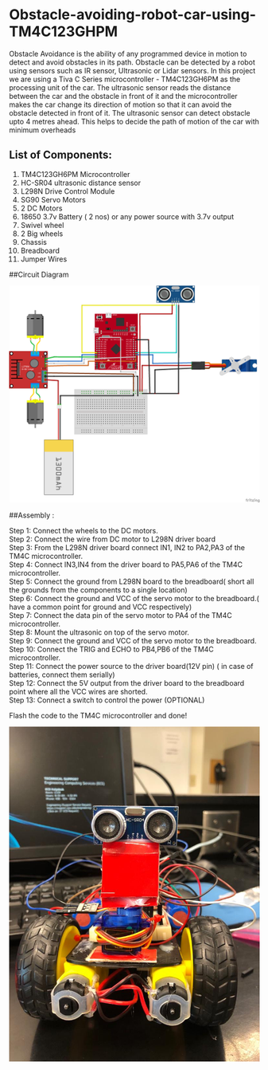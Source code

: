 # Obstacle-avoiding-robot-car-using-TM4C123GHPM

Obstacle Avoidance is the ability of any programmed device in motion to detect and avoid obstacles in its path. Obstacle can be detected by a robot using sensors such as IR sensor, Ultrasonic or Lidar sensors. In this project we are using a Tiva C Series microcontroller - TM4C123GH6PM as the processing unit of the car. The ultrasonic sensor reads the distance between the car and the obstacle in front of it and the microcontroller makes the car change its direction of motion so that it can avoid the obstacle detected in front of it. The ultrasonic sensor can detect obstacle upto 4 metres ahead. This helps to decide the path of motion of the car with minimum overheads

## List of Components:

1. TM4C123GH6PM Microcontroller
2. HC-SR04 ultrasonic distance sensor
3. L298N Drive Control Module
4. SG90 Servo Motors
5. 2 DC Motors
6. 18650 3.7v Battery ( 2 nos) or any power source with 3.7v output
7. Swivel wheel
8. 2 Big wheels
9. Chassis
10. Breadboard
11. Jumper Wires

##Circuit Diagram

![alt text](https://github.com/DheerajNair/Obstacle-avoiding-robot-car-using-TM4C123GH6PM/blob/main/circuit_diagram.png?raw=true)

##Assembly : 

Step 1: Connect the wheels to the DC motors.<br />
Step 2: Connect the wire from DC motor to L298N driver board<br />
Step 3: From the L298N driver board connect IN1, IN2 to PA2,PA3 of the TM4C microcontroller.<br />
Step 4: Connect IN3,IN4 from the driver board to PA5,PA6 of the TM4C microcontroller.<br />
Step 5: Connect the ground from L298N board to the breadboard( short all the grounds from the components to a single location)<br />
Step 6: Connect the ground and VCC of the servo motor to the breadboard.( have a common point for  ground and VCC respectively)<br />
Step 7: Connect the data pin of the servo motor to PA4 of the TM4C microcontroller.<br />
Step 8: Mount the ultrasonic on top of the servo motor.<br />
Step 9: Connect the ground and VCC of the servo motor to the breadboard.<br />
Step 10: Connect the TRIG and ECHO to PB4,PB6 of the TM4C microcontroller.<br />
Step 11: Connect the power source to the driver board(12V pin) ( in case of batteries, connect them serially)<br />
Step 12: Connect the 5V output from the driver board to the breadboard point where all the VCC wires are shorted.<br />
Step 13: Connect a switch to control the power (OPTIONAL)<br />

Flash the code to the TM4C microcontroller and done!

![alt text](https://github.com/DheerajNair/Obstacle-avoiding-robot-car-using-TM4C123GH6PM/blob/main/obstacle%20avoiding%20robot%20car.jpeg?raw=true)
